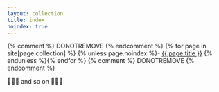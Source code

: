 ```yaml
---
layout: collection
title: index
noindex: true
---
```


{% comment %} DONOTREMOVE {% endcomment %}
{% for page in site[page.collection] %} {% unless page.noindex %}- <a href="{{ page.url  | prepend: site.baseurl }}">{{ page.title }}</a>
{% endunless %}{% endfor %}
{% comment %} DONOTREMOVE {% endcomment %}

:metal::metal::metal: and so on :metal::metal::metal:
